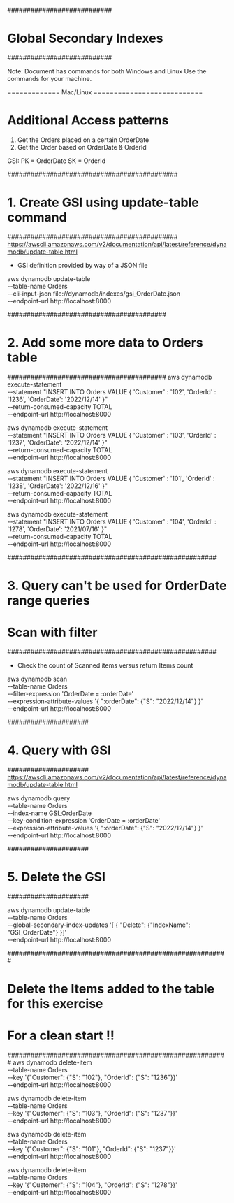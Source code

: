 ###########################
# Global Secondary Indexes #
###########################

Note:
Document has commands for both Windows and Linux
Use the commands for your machine.

============= Mac/Linux ===========================

# Additional Access patterns #

1. Get the Orders placed on a certain OrderDate
2. Get the Order based on OrderDate & OrderId

GSI:   PK = OrderDate   SK = OrderId

############################################
# 1. Create GSI using update-table command #
############################################
https://awscli.amazonaws.com/v2/documentation/api/latest/reference/dynamodb/update-table.html

- GSI definition provided by way of a JSON file

aws dynamodb update-table \
    --table-name Orders \
    --cli-input-json file://dynamodb/indexes/gsi_OrderDate.json \
    --endpoint-url http://localhost:8000



#########################################
# 2. Add some more data to Orders table #
#########################################
aws dynamodb execute-statement \
    --statement  "INSERT INTO Orders VALUE {
       'Customer' : '102',
       'OrderId'  : '1236',
       'OrderDate': '2022/12/14'
    }" \
    --return-consumed-capacity TOTAL \
    --endpoint-url   http://localhost:8000

aws dynamodb execute-statement \
    --statement  "INSERT INTO Orders VALUE {
       'Customer' : '103',
       'OrderId'  : '1237',
       'OrderDate': '2022/12/14'
    }" \
    --return-consumed-capacity TOTAL \
    --endpoint-url   http://localhost:8000

aws dynamodb execute-statement \
    --statement  "INSERT INTO Orders VALUE {
       'Customer' : '101',
       'OrderId'  : '1238',
       'OrderDate': '2022/12/16'
    }" \
    --return-consumed-capacity TOTAL \
    --endpoint-url   http://localhost:8000

aws dynamodb execute-statement \
    --statement  "INSERT INTO Orders VALUE {
       'Customer' : '104',
       'OrderId'  : '1278',
       'OrderDate': '2021/07/16'
    }" \
    --return-consumed-capacity TOTAL \
    --endpoint-url   http://localhost:8000

######################################################
# 3. Query can't be used for OrderDate range queries #
#    Scan with filter                                #
######################################################

- Check the count of Scanned items versus return Items count

aws dynamodb scan \
      --table-name Orders \
      --filter-expression 'OrderDate = :orderDate' \
      --expression-attribute-values '{
            ":orderDate": {"S": "2022/12/14"}
        }'  \
      --endpoint-url   http://localhost:8000


#####################
# 4. Query with GSI #
#####################
https://awscli.amazonaws.com/v2/documentation/api/latest/reference/dynamodb/update-table.html

aws dynamodb query \
   --table-name Orders \
   --index-name GSI_OrderDate \
   --key-condition-expression 'OrderDate = :orderDate' \
   --expression-attribute-values '{
        ":orderDate": {"S": "2022/12/14"}
   }' \
   --endpoint-url   http://localhost:8000


#####################
# 5. Delete the GSI #
#####################

aws dynamodb update-table \
    --table-name Orders \
    --global-secondary-index-updates  '[
      {
        "Delete": {"IndexName": "GSI_OrderDate"}
      }]' \
   --endpoint-url   http://localhost:8000


#########################################################
# Delete the Items added to the table for this exercise #
# For a clean start !!                                  #
#########################################################
aws dynamodb delete-item \
    --table-name   Orders  \
    --key '{"Customer": {"S": "102"}, "OrderId": {"S": "1236"}}'  \
    --endpoint-url   http://localhost:8000

aws dynamodb delete-item \
    --table-name   Orders  \
    --key '{"Customer": {"S": "103"}, "OrderId": {"S": "1237"}}'  \
    --endpoint-url   http://localhost:8000

aws dynamodb delete-item \
    --table-name   Orders  \
    --key '{"Customer": {"S": "101"}, "OrderId": {"S": "1237"}}'  \
    --endpoint-url   http://localhost:8000

aws dynamodb delete-item \
    --table-name   Orders  \
    --key '{"Customer": {"S": "104"}, "OrderId": {"S": "1278"}}'  \
    --endpoint-url   http://localhost:8000

